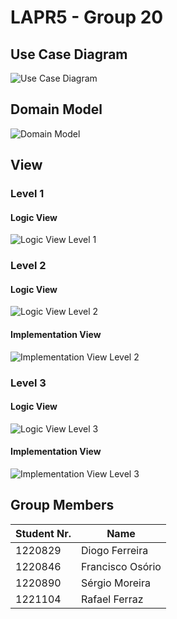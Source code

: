 # LAPR5 - Group 20 

## Use Case Diagram

![Use Case Diagram](use-case-diagram/use-case-diagram.svg "Use Case Diagram")

## Domain Model

![Domain Model](domain-model/domain-model.svg "A Domain Model")

## View

### Level 1

#### Logic View

![Logic View Level 1](views/level1/logic-view.svg "Logic View Level 1")

### Level 2

#### Logic View

![Logic View Level 2](views/level2/logic-view.svg "Logic View Level 2")

#### Implementation View

![Implementation View Level 2](views/level2/implementation-view.svg "Implementation View Level 2")

### Level 3

#### Logic View

![Logic View Level 3](views/level3/logic-view.svg "Logic View Level 3")

#### Implementation View

![Implementation View Level 3](views/level3/implemention-view.svg "Implementation View Level 3")

## Group Members

| Student Nr. | Name            |
| ----------- | --------------- |
|1220829      | Diogo Ferreira  |
|1220846      | Francisco Osório|
|1220890      | Sérgio Moreira  |
|1221104      | Rafael Ferraz   |